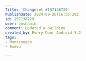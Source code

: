 ```yaml
---
Title: 'Changeset #157138729'
PublishDate: 2024-09-26T16:55:20Z
id: 157138729
user: anshanin
comment: Updated a building
created_by: Every Door Android 5.2
tags:
- Montenegro
- Budva

---
```

